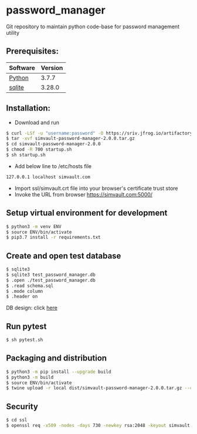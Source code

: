 # password_manager
Git repository to maintain python code-base for password management utility

## Prerequisites:

| Software                                                       | Version |
|----------------------------------------------------------------|---------|
| [Python](https://docs.python-guide.org/starting/install3/osx/) | 3.7.7   |
| [sqlite](https://www.sqlite.org/download.html)                 | 3.28.0  |

## Installation:

- Download and run
```sh
$ curl -LSf -u "username:password" -O https://sriv.jfrog.io/artifactory/password-manager-local/simvault-password-manager/2.0.0/simvault-password-manager-2.0.0.tar.gz
$ tar -xvf simvault-password-manager-2.0.0.tar.gz
$ cd simvault-password-manager-2.0.0
$ chmod -R 700 startup.sh
$ sh startup.sh
```
- Add below line to /etc/hosts file

```sh
127.0.0.1 localhost simvault.com
```
- Import ssl/simvault.crt file into your browser's certificate trust store
- Invoke the URL from browser https://simvault.com:5000/

## Setup virtual environment for development

```sh
$ python3 -m venv ENV
$ source ENV/bin/activate
$ pip3.7 install -r requirements.txt
```

## Create and open test database

```sh
$ sqlite3
$ sqlite3 test_password_manager.db
$ .open ./test_password_manager.db
$ .read schema.sql
$ .mode column
$ .header on
```
DB design: click [here](schema.sql)

## Run pytest

```sh
$ sh pytest.sh
```

## Packaging and distribution

```sh
$ python3 -m pip install --upgrade build
$ python3 -m build
$ source ENV/bin/activate
$ twine upload -r local dist/simvault-password-manager-2.0.0.tar.gz --config-file .pypirc
```


## Security

```sh
$ cd ssl
$ openssl req -x509 -nodes -days 730 -newkey rsa:2048 -keyout simvault.key -out simvault.crt -config req.cnf -sha256
```
